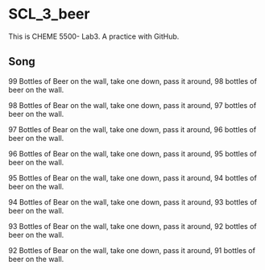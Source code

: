 # SCL_3_beer
This is CHEME 5500- Lab3. A practice with GitHub.

## Song

99 Bottles of Beer on the wall, take one down, pass it around, 98 bottles of beer on the wall.

98 Bottles of Bear on the wall, take one down, pass it around, 97 bottles of beer on the wall.

97 Bottles of Bear on the wall, take one down, pass it around, 96 bottles of beer on the wall.

96 Bottles of Bear on the wall, take one down, pass it around, 95 bottles of beer on the wall.  

95 Bottles of Bear on the wall, take one down, pass it around, 94 bottles of beer on the wall.  

94 Bottles of Bear on the wall, take one down, pass it around, 93 bottles of beer on the wall.  

93 Bottles of Bear on the wall, take one down, pass it around, 92 bottles of beer on the wall.      

92 Bottles of Bear on the wall, take one down, pass it around, 91 bottles of beer on the wall.  
